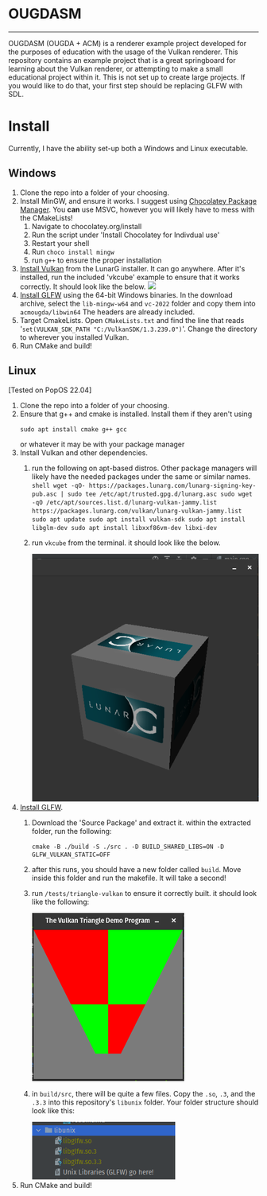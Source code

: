 # OUGDASM

---
OUGDASM (OUGDA + ACM) is a renderer example project developed for the purposes of education 
with the usage of the Vulkan renderer. This repository contains an example project that is
a great springboard for learning about the Vulkan renderer, or attempting to make a small
educational project within it. This is not set up to create large projects. If you would like
to do that, your first step should be replacing GLFW with SDL.

# Install
Currently, I have the ability set-up both a Windows and Linux executable.

## Windows
1. Clone the repo into a folder of your choosing.
2. Install MinGW, and ensure it works. I suggest using [Chocolatey Package Manager](https://chocolatey.org/).
You **can** use MSVC, however you will likely have to mess with the CMakeLists!
   1. Navigate to chocolatey.org/install
   2. Run the script under 'Install Chocolatey for Indivdual use'
   3. Restart your shell
   4. Run `choco install mingw`
   5. run `g++` to ensure the proper installation
3. [Install Vulkan](https://www.vulkan.lunarg.com/sdk/home) from the LunarG installer. It can go anywhere. After it's
   installed, run the included 'vkcube' example to ensure that it works correctly. It should look like the below.
    <img src="https://vulkan-tutorial.com/images/cube_demo.png">
4. [Install GLFW](https://www.glfw.org/download.html) using the 64-bit Windows binaries. In the download archive, select the
`lib-mingw-w64` and `vc-2022` folder and copy them into `acmougda/libwin64` The headers are already included.
5. Target CmakeLists. Open `CMakeLists.txt` and find the line that reads '`set(VULKAN_SDK_PATH "C:/VulkanSDK/1.3.239.0")`'.
Change the directory to wherever you installed Vulkan.
6. Run CMake and build!
## Linux
[Tested on PopOS 22.04]
1. Clone the repo into a folder of your choosing.
2. Ensure that g++ and cmake is installed. Install them if they aren't using 
    ```shell
    sudo apt install cmake g++ gcc
    ```
   or whatever it may be with your package manager
3. Install Vulkan and other dependencies.
   1. run the following on apt-based distros. Other package managers will likely
      have the needed packages under the same or similar names.
          ```shell
          wget -qO- https://packages.lunarg.com/lunarg-signing-key-pub.asc | sudo tee /etc/apt/trusted.gpg.d/lunarg.asc
          sudo wget -qO /etc/apt/sources.list.d/lunarg-vulkan-jammy.list https://packages.lunarg.com/vulkan/lunarg-vulkan-jammy.list
          sudo apt update
          sudo apt install vulkan-sdk
          sudo apt install libglm-dev
          sudo apt install libxxf86vm-dev libxi-dev
          ```
   2. run `vkcube` from the terminal. it should look like the below.
   
      <img src="doc/image/linux_cube.png">
4. [Install GLFW](https://www.glfw.org/download.html). 
   1. Download the 'Source Package' and extract it. 
   within the extracted folder, run the following:
      ```shell
      cmake -B ./build -S ./src . -D BUILD_SHARED_LIBS=ON -D GLFW_VULKAN_STATIC=OFF
      ```
   2. after this runs, you should have a new folder called `build`. Move inside this folder and run
   the makefile. It will take a second!
   3. run `/tests/triangle-vulkan` to ensure it correctly built. it should look like the following:
      
      <img src="doc/image/linux_glfw.png">
   4. in `build/src`, there will be quite a few files. Copy the  `.so`, `.3`, and the  `.3.3` into this repository's 
   `libunix` folder. Your folder structure should look like this:
      
      <img src="doc/image/linux_lib.png">
6. Run CMake and build!